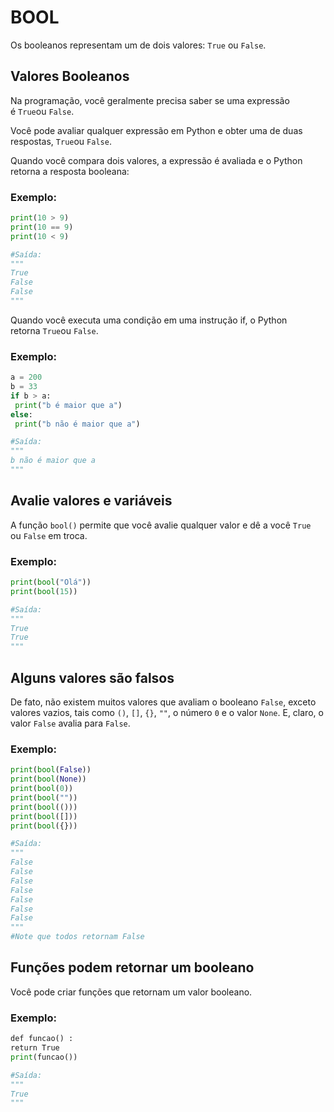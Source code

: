 # BOOL

Os booleanos representam um de dois valores: `True` ou `False`.

## Valores Booleanos

Na programação, você geralmente precisa saber se uma expressão é `True`ou `False`.

Você pode avaliar qualquer expressão em Python e obter uma de duas respostas, `True`ou `False`.

Quando você compara dois valores, a expressão é avaliada e o Python retorna a resposta booleana:

### Exemplo:

```python
print(10 > 9)
print(10 == 9)
print(10 < 9)

#Saída:
"""
True
False
False
"""
```

Quando você executa uma condição em uma instrução if, o Python retorna `True`ou `False`.

### Exemplo:

```python
a = 200
b = 33
if b > a:
 print("b é maior que a")
else:
 print("b não é maior que a")

#Saída:
"""
b não é maior que a
"""
```

## Avalie valores e variáveis

A função `bool()` permite que você avalie qualquer valor e dê a você `True` ou `False` em troca.

### Exemplo:

```python
print(bool("Olá"))
print(bool(15))

#Saída:
"""
True
True
"""
```

## Alguns valores são falsos

De fato, não existem muitos valores que avaliam o booleano `False`, exceto valores vazios, tais como `()`, `[]`, `{}`, `""`, o número `0` e o valor `None`. E, claro, o valor `False` avalia para `False`.

### Exemplo:

```python
print(bool(False))
print(bool(None))
print(bool(0))
print(bool(""))
print(bool(()))
print(bool([]))
print(bool({}))

#Saída:
"""
False
False
False
False
False
False
False
"""
#Note que todos retornam False
```

## Funções podem retornar um booleano

Você pode criar funções que retornam um valor booleano.

### Exemplo:

```python
def funcao() :
return True
print(funcao())

#Saída:
"""
True
"""
```
